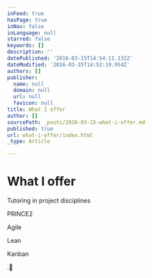 ```yaml
---
inFeed: true
hasPage: true
inNav: false
inLanguage: null
starred: false
keywords: []
description: ''
datePublished: '2016-03-15T14:54:11.131Z'
dateModified: '2016-03-15T14:52:19.954Z'
authors: []
publisher:
  name: null
  domain: null
  url: null
  favicon: null
title: What I offer
author: []
sourcePath: _posts/2016-03-15-what-i-offer.md
published: true
url: what-i-offer/index.html
_type: Article

---
```

# What I offer

Tutoring in project disciplines

PRINCE2

Agile

Lean

Kanban

.